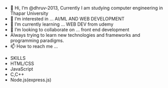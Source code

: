 - 👋 Hi, I’m @dhruv-2013, Currently I am studying computer engineering in Thapar University
- 👀 I’m interested in ... AI/ML AND WEB DEVELOPMENT
- 🌱 I’m currently learning ... WEB DEV from udemy
- 💞️ I’m looking to collaborate on ... front end development
- Always trying to learn new technologies and frameworks and programming paradigms.
- 📫 How to reach me ...
<!--- I have completed learning node js and now I am working on learning mongoDB but as you can see i just begin web developing and now i am working on some projects based on my learning --->

- SKILLS
- HTML/CSS
- JavaScript
- C,C++
- Node.js(express.js)
<!--- I have completed learning node js and now I am working on learning mongoDB but as you can see i just begin web developing and now i am working on some projects based on my learning --->


